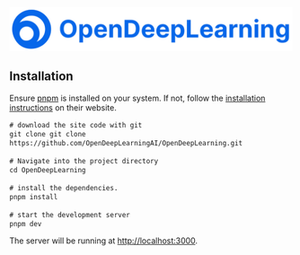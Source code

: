   <a href="https://www.opendeeplearning.xyz/" target="_blank" >
    <img src="public/opendeeplearning.png" alt="OpenDeepLearning" width="580"/>
  </a>

## Installation

Ensure [pnpm](https://pnpm.io) is installed on your system. If not, follow the [installation instructions](https://pnpm.io/installation) on their website.

```
# download the site code with git
git clone git clone https://github.com/OpenDeepLearningAI/OpenDeepLearning.git

# Navigate into the project directory
cd OpenDeepLearning

# install the dependencies.
pnpm install

# start the development server
pnpm dev
```

The server will be running at [http://localhost:3000](http://localhost:3000).
